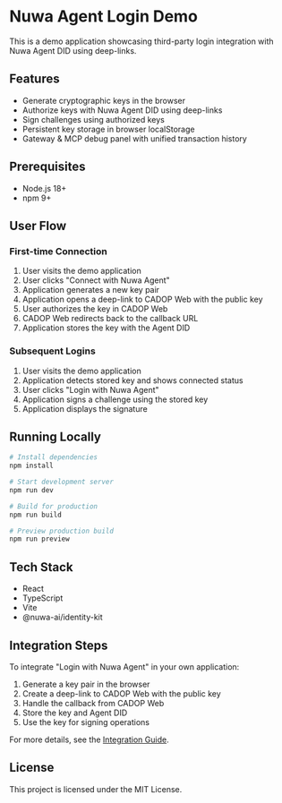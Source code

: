 # Nuwa Agent Login Demo

This is a demo application showcasing third-party login integration with Nuwa Agent DID using deep-links.

## Features

- Generate cryptographic keys in the browser
- Authorize keys with Nuwa Agent DID using deep-links
- Sign challenges using authorized keys
- Persistent key storage in browser localStorage
- Gateway & MCP debug panel with unified transaction history

## Prerequisites

- Node.js 18+
- npm 9+

## User Flow

### First-time Connection

1. User visits the demo application
2. User clicks "Connect with Nuwa Agent"
3. Application generates a new key pair
4. Application opens a deep-link to CADOP Web with the public key
5. User authorizes the key in CADOP Web
6. CADOP Web redirects back to the callback URL
7. Application stores the key with the Agent DID

### Subsequent Logins

1. User visits the demo application
2. Application detects stored key and shows connected status
3. User clicks "Login with Nuwa Agent"
4. Application signs a challenge using the stored key
5. Application displays the signature

## Running Locally

```bash
# Install dependencies
npm install

# Start development server
npm run dev

# Build for production
npm run build

# Preview production build
npm run preview
```

## Tech Stack

- React
- TypeScript
- Vite
- @nuwa-ai/identity-kit

## Integration Steps

To integrate "Login with Nuwa Agent" in your own application:

1. Generate a key pair in the browser
2. Create a deep-link to CADOP Web with the public key
3. Handle the callback from CADOP Web
4. Store the key and Agent DID
5. Use the key for signing operations

For more details, see the [Integration Guide](https://github.com/rooch-network/nuwa/tree/main/nuwa-services/cadop-service/typescript/docs/third_party_login_integration.md).

## License

This project is licensed under the MIT License.
